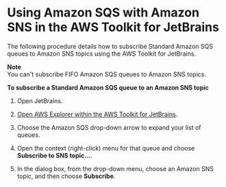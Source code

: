 # Using Amazon SQS with Amazon SNS in the AWS Toolkit for JetBrains<a name="sqs-sns"></a>

The following procedure details how to subscribe Standard Amazon SQS queues to Amazon SNS topics using the AWS Toolkit for JetBrains\. 

**Note**  
You can't subscribe FIFO Amazon SQS queues to Amazon SNS topics\.

**To subscribe a Standard Amazon SQS queue to an Amazon SNS topic**

1. Open JetBrains\.

1. [Open AWS Explorer within the AWS Toolkit for JetBrains](key-tasks.md#key-tasks-open-explorer)\.

1. Choose the Amazon SQS drop\-down arrow to expand your list of queues\.

1. Open the context \(right\-click\) menu for that queue and choose **Subscribe to SNS topic\.\.\.**\.

1. In the dialog box, from the drop\-down menu, choose an Amazon SNS topic, and then choose **Subscribe**\.